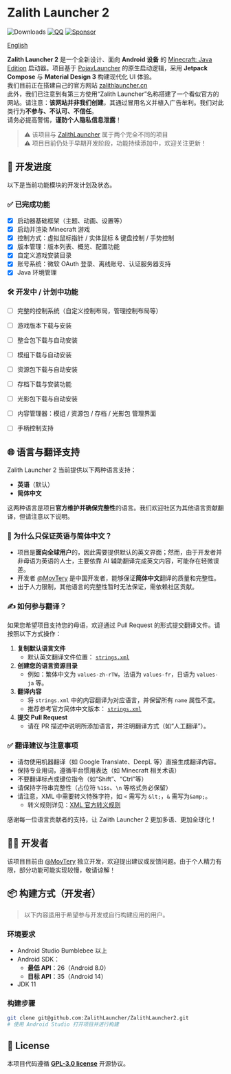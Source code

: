 # Zalith Launcher 2
![Downloads](https://img.shields.io/github/downloads/ZalithLauncher/ZalithLauncher2/total)
[![QQ](https://img.shields.io/badge/QQ-blue)](https://qm.qq.com/q/2MVxS0B29y)
[![Sponsor](https://img.shields.io/badge/sponsor-30363D?logo=GitHub-Sponsors)](https://afdian.com/a/MovTery)

[English](README.md)  

**Zalith Launcher 2** 是一个全新设计、面向 **Android 设备** 的 [Minecraft: Java Edition](https://www.minecraft.net/) 启动器。项目基于 [PojavLauncher](https://github.com/PojavLauncherTeam/PojavLauncher/tree/v3_openjdk/app_pojavlauncher/src/main/jni) 的原生启动逻辑，采用 **Jetpack Compose** 与 **Material Design 3** 构建现代化 UI 体验。  
我们目前正在搭建自己的官方网站 [zalithlauncher.cn](https://zalithlauncher.cn)  
此外，我们已注意到有第三方使用“Zalith Launcher”名称搭建了一个看似官方的网站。请注意：**该网站并非我们创建**，其通过冒用名义并植入广告牟利。我们对此类行为**不参与、不认可、不信任**。  
请务必提高警惕，**谨防个人隐私信息泄露**！  

> ⚠️ 该项目与 [ZalithLauncher](https://github.com/ZalithLauncher/ZalithLauncher) 属于两个完全不同的项目  
> ⚠️ 项目目前仍处于早期开发阶段，功能持续添加中，欢迎关注更新！





## 📅 开发进度

以下是当前功能模块的开发计划及状态。

### ✅ 已完成功能

* [x] 启动器基础框架（主题、动画、设置等）
* [x] 启动并渲染 Minecraft 游戏
* [x] 控制方式：虚拟鼠标指针 / 实体鼠标 & 键盘控制 / 手势控制
* [x] 版本管理：版本列表、概览、配置功能
* [x] 自定义游戏安装目录
* [x] 账号系统：微软 OAuth 登录、离线账号、认证服务器支持
* [x] Java 环境管理

### 🛠️ 开发中 / 计划中功能

* [ ] 完整的控制系统（自定义控制布局，管理控制布局等）
* [ ] 游戏版本下载与安装
* [ ] 整合包下载与自动安装
* [ ] 模组下载与自动安装
* [ ] 资源包下载与自动安装
* [ ] 存档下载与安装功能
* [ ] 光影包下载与自动安装
* [ ] 内容管理器：模组 / 资源包 / 存档 / 光影包 管理界面
* [ ] 手柄控制支持



## 🌐 语言与翻译支持

Zalith Launcher 2 当前提供以下两种语言支持：

* **英语**（默认）
* **简体中文**

这两种语言是项目**官方维护并确保完整性**的语言。我们欢迎社区为其他语言贡献翻译，但请注意以下说明。

### 📌 为什么只保证英语与简体中文？

* 项目是**面向全球用户**的，因此需要提供默认的英文界面；然而，由于开发者并非母语为英语的人士，主要依靠 AI 辅助翻译完成英文内容，可能存在轻微误差。
* 开发者 [@MovTery](https://github.com/MovTery) 是中国开发者，能够保证**简体中文**翻译的质量和完整性。
* 出于人力限制，其他语言的完整性暂时无法保证，需依赖社区贡献。

### ✍️ 如何参与翻译？

如果您希望项目支持您的母语，欢迎通过 Pull Request 的形式提交翻译文件。请按照以下方式操作：

1. **复制默认语言文件**
   * 默认英文翻译文件位置：
     [`strings.xml`](./ZalithLauncher/src/main/res/values/strings.xml)
2. **创建您的语言资源目录**
   * 例如：繁体中文为 `values-zh-rTW`，法语为 `values-fr`，日语为 `values-ja` 等。
3. **翻译内容**
   * 将 `strings.xml` 中的内容翻译为对应语言，并保留所有 `name` 属性不变。
   * 推荐参考官方简体中文版本：
     [`strings.xml`](./ZalithLauncher/src/main/res/values-zh-rCN/strings.xml)
4. **提交 Pull Request**
   * 请在 PR 描述中说明所添加语言，并注明翻译方式（如“人工翻译”）。

### ✅ 翻译建议与注意事项

* 请勿使用机器翻译（如 Google Translate、DeepL 等）直接生成翻译内容。
* 保持专业用词，遵循平台惯用表达（如 Minecraft 相关术语）
* 不要翻译标点或键位指令（如“Shift”、“Ctrl”等）
* 请保持字符串完整性（占位符 `%1$s`、`\n` 等格式务必保留）
* 请注意，XML 中需要转义特殊字符，如 `<` 需写为 `&lt;`，`&` 需写为`&amp;`。
   * 转义规则详见：[XML 官方转义规则](https://www.w3.org/TR/xml/#syntax)

感谢每一位语言贡献者的支持，让 Zalith Launcher 2 更加多语、更加全球化！




## 👨‍💻 开发者

该项目目前由 [@MovTery](https://github.com/MovTery) 独立开发，欢迎提出建议或反馈问题。由于个人精力有限，部分功能可能实现较慢，敬请谅解！




## 📦 构建方式（开发者）

> 以下内容适用于希望参与开发或自行构建应用的用户。

### 环境要求

* Android Studio Bumblebee 以上
* Android SDK：
    * **最低 API**：26（Android 8.0）
    * **目标 API**：35（Android 14）
* JDK 11

### 构建步骤

```bash
git clone git@github.com:ZalithLauncher/ZalithLauncher2.git
# 使用 Android Studio 打开项目并进行构建
```




## 📜 License

本项目代码遵循 **[GPL-3.0 license](LICENSE)** 开源协议。
